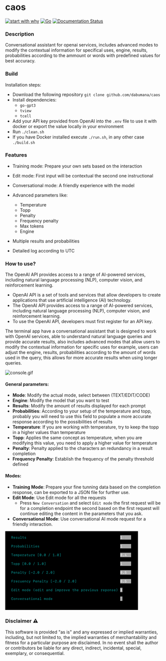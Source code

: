 # caos

[![start with why](https://img.shields.io/badge/start%20with-why%3F-brightgreen.svg?style=flat)](https://beta.openai.com/docs/introduction/key-concepts)
[![Go](https://github.com/dabumana/caos/actions/workflows/go.yml/badge.svg)](https://github.com/dabumana/caos/actions/workflows/go.yml)
[![Documentation Status](https://readthedocs.org/projects/caos-openai/badge/?version=latest)](https://caos-openai.readthedocs.io/en/latest/?badge=latest)

### Description

Conversational assistant for openai services, includes advanced modes to modify the contextual information for specifical uses, engine, results, probabilities according to the ammount or words with predefined values for best accuracy.

### Build

Installation steps:

- Download the following repository `git clone github.com/dabumana/caos`
- Install dependencies:
  - `go-gpt3`
  - `tview`
  - `tcell`
- Add your API key provided from OpenAI into the `.env` file to use it with docker or export the value locally in your environment
- Run `./clean.sh`
- If you have Docker installed execute `./run.sh`, in any other case `./build.sh`

### Features

- Training mode: Prepare your own sets based on the interaction
- Edit mode: First input will be contextual the second one instructional
- Conversational mode: A friendly experience with the model

- Advanced parameters like:
  - Temperature
  - Topp
  - Penalty
  - Frequency penalty
  - Max tokens
  - Engine

- Multiple results and probabilities
- Detailed log according to UTC 

### How to use?

The OpenAI API provides access to a range of AI-powered services, including natural language processing (NLP), computer vision, and reinforcement learning.

- OpenAI API is a set of tools and services that allow developers to create applications that use artificial intelligence (AI) technology.
- The OpenAI API provides access to a range of AI-powered services, including natural language processing (NLP), computer vision, and reinforcement learning.
- To use the OpenAI API, developers must first register for an API key.

The terminal app have a conversational assistant that is designed to work with OpenAI services, able to understand natural language queries and provide accurate results,
also includes advanced modes that allow users to modify the contextual information for specific uses for example, users can adjust the engine, results, probabilities according to the amount of words used in the query, this allows for more accurate results when using longer queries.

![console.gif](docs%2Fmedia%2Fconsole.gif)

#### General parameters:
* **Mode**: Modify the actual mode, select between (TEXT/EDIT/CODE)
* **Engine**: Modify the model that you want to test
* **Results**: Modify the amount of results displayed for each prompt
* **Probabilities**: According to your setup of the temperature and topp, probably you will need to use this field to populate a more accurate response according to the possibilities of results
* **Temperature**: If you are working with temperature, try to keep the topp in a higher values than temperature
* **Topp**: Applies the same concept as temperature, when you are modifying this value, you need to apply a higher value for temperature
* **Penalty**: Penalty applied to the characters an redundancy in a result completion 
* **Frequency Penalty**: Establish the frequency of the penalty threshold defined

#### Modes:
* **Training Mode**: Prepare your fine tunning data based on the completion response, can be exported to a JSON file for further use.
* **Edit Mode**: Use Edit mode for all the requests
  * Press `New Conversation` and select `Edit mode` the first request will be for a completion endpoint the second based on the first request will continue editing the content in the parameters that you ask.
* **Conversational Mode**: Use conversational AI mode request for a friendly interaction.

![details.png](docs%2Fmedia%2Fdetails.png)

### Disclaimer :warning:
This software is provided "as is" and any expressed or implied warranties, including, but not limited to, the implied warranties of merchantability and fitness for a particular purpose are disclaimed. In no event shall the author or contributors be liable for any direct, indirect, incidental, special, exemplary, or consequential.
